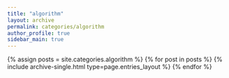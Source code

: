 ```yaml
---
title: "algorithm"
layout: archive
permalink: categories/algorithm
author_profile: true
sidebar_main: true
---
```


{% assign posts = site.categories.algorithm %}
{% for post in posts %} {% include archive-single.html type=page.entries_layout %} {% endfor %}

